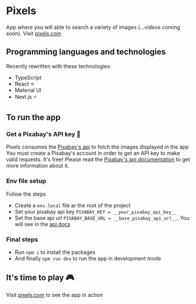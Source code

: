 # Pixels

App where you will able to search a variety of images (...videos coming soon). Visit [pixels.com](https://pixels-app.netlify.app/)

## Programming languages and technologies

Recently rewritten with these technologies:

- TypeScript
- React ⚛️
- Material UI
- Next.js ⚡

## To run the app

### Get a Pixabay's API key 🔑

Pixels consumes the [Pixabay's api](https://pixabay.com/api/docs) to fetch the images displayed in the app
You must create a Pixabay's account in order to get an API key to make valid requests. It's free!
Please read the [Pixabay's api documentation](https://pixabay.com/api/docs) to get more information about it.

### Env file setup

Follow the steps

- Create a `env.local` file ar the root of the project
- Set your pixabay api key `PIXABAY_KEY = __your_pixabay_api_key__`
- Set the base api url `PIXABAY_BASE_URL = __base_pixabay_api_url__`. You will see in the [api docs](https://pixabay.com/api/docs)

### Final steps

- Run `npm i` to install the packages
- And finally `npm run dev` to run the app in development mode

## It's time to play 🎮

Visit [pixels.com](https://pixels-app.netlify.app/) to see the app in action
